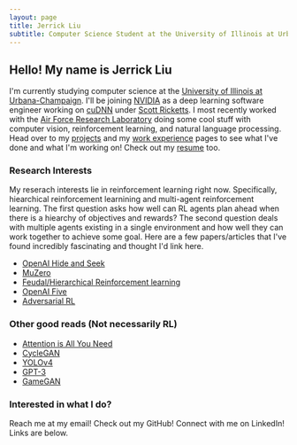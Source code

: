 ```yaml
---
layout: page
title: Jerrick Liu
subtitle: Computer Science Student at the University of Illinois at Urbana-Champaign
---
```


## Hello! My name is Jerrick Liu

I'm currently studying computer science at the [University of Illinois at Urbana-Champaign](https://cs.illinois.edu/). I'll be joining [NVIDIA](https://www.nvidia.com/en-us/) as a deep learning software engineer working on [cuDNN](https://developer.nvidia.com/cudnn) under [Scott Ricketts](https://www.linkedin.com/in/scott-ricketts-b6a12346/). I most recently worked with the [Air Force Research Laboratory](https://www.afrl.af.mil/) doing some cool stuff with computer vision, reinforcement learning, and natural language processing. Head over to my [projects](projects/projects.html) and my [work experience](work.md) pages to see what I've done and what I'm working on! Check out my [resume](assets/resume/JerrickLiuResume.pdf) too.

### Research Interests

My reserach interests lie in reinforcement learning right now. Specifically, hiearchical reinforcement learnining and multi-agent reinforcement learning. The first question asks how well can RL agents plan ahead when there is a hiearchy of objectives and rewards? The second question deals with multiple agents existing in a single environment and how well they can work together to achieve some goal. Here are a few papers/articles that I've found incredibly fascinating and thought I'd link here.

- [OpenAI Hide and Seek](https://openai.com/blog/emergent-tool-use/)
- [MuZero](https://deepmind.com/blog/article/muzero-mastering-go-chess-shogi-and-atari-without-rules)
- [Feudal/Hierarchical Reinforcement learning](https://arxiv.org/abs/1703.01161)
- [OpenAI Five](https://openai.com/projects/five/)
- [Adversarial RL](https://openreview.net/pdf?id=HJgEMpVFwB)

### Other good reads (Not necessarily RL)

- [Attention is All You Need](https://arxiv.org/abs/1706.03762)
- [CycleGAN](https://junyanz.github.io/CycleGAN/)
- [YOLOv4](https://arxiv.org/abs/2004.10934)
- [GPT-3](https://arxiv.org/pdf/2005.14165.pdf)
- [GameGAN](https://arxiv.org/pdf/2005.12126.pdf)

### Interested in what I do?

Reach me at my email! Check out my GitHub! Connect with me on LinkedIn! Links are below.

